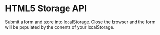 # HTML5 Storage API

Submit a form and store into localStorage.  Close the browser and the form will be populated by the conents of your localStorage.
